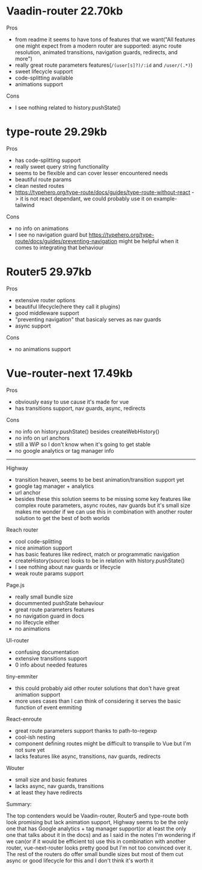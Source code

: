 # Vaadin-router 22.70kb
Pros
- from readme it seems to have tons of features that we want("All features one might expect from a modern router are supported: async route resolution, animated transitions, navigation guards, redirects, and more")
- really great route parameters features(`/(user[s]?)/:id` and `/user/(.*)`)
- sweet lifecycle support
- code-splitting available
- animations support

Cons
- I see nothing related to history.pushState()

# type-route 29.29kb
Pros
- has code-splitting support
- really sweet query string functionality
- seems to be flexible and can cover lesser encountered needs
- beautiful route params 
- clean nested routes
- https://typehero.org/type-route/docs/guides/type-route-without-react -> it is not react dependant, we could probably use it on example-tailwind

Cons
- no info on animations
- I see no navigation guard but https://typehero.org/type-route/docs/guides/preventing-navigation might be helpful when it comes to integrating that behaviour

# Router5 29.97kb
Pros
- extensive router options
- beautiful lifecycle(here they call it plugins)
- good middleware support 
- "preventing navigation" that basicaly serves as nav guards
- async support

Cons
- no animations support

# Vue-router-next 17.49kb
Pros
- obviously easy to use cause it's made for vue
- has transitions support, nav guards, async, redirects 

Cons

- no info on history.pushState() besides createWebHistory()
- no info on url anchors
- still a WiP so I don't know when it's going to get stable
- no google analytics or tag manager info

---

Highway
- transition heaven, seems to be best animation/transition support yet
- google tag manager + analytics
- url anchor
- besides these this solution seems to be missing some key features like complex route parameters, async routes, nav guards but it's small size makes me wonder if we can use this in combination with another router solution to get the best of both worlds

Reach router
- cool code-splitting
- nice animation support
- has basic features like redirect, match or programmatic navigation
- createHistory(source) looks to be in relation with history.pushState()
- I see nothing about nav guards or lifecycle 
- weak route params support 

Page.js
- really small bundle size
- docummented pushState behaviour
- great route parameters features
- no navigation guard in docs
- no lifecycle either
- no animations

UI-router
- confusing documentation
- extensive transitions support
- 0 info about needed features

tiny-emmiter
- this could probably aid other router solutions that don't have great animation support
- more uses cases than I can think of considering it serves the basic function of event emmiting

React-enroute
- great route parameters support thanks to path-to-regexp
- cool-ish nesting
- component defining routes might be difficult to transpile to Vue but I'm not sure yet
- lacks features like async, transitions, nav guards, redirects 

Wouter
- small size and basic features
- lacks async, nav guards, transitions
- at least they have redirects 

Summary:

The top contenders would be Vaadin-router, Router5 and type-route both look promising but lack animation support, Highway seems to be the only one that has Google analytics + tag manager support(or at least the only one that talks about it in the docs) and as I said in the notes I'm wondering if we can(or if it would be efficient to) use this in combination with another router, vue-next-router looks pretty good but I'm not too convinced over it. The rest of the routers do offer small bundle sizes but most of them cut async or good lifecycle for this and I don't think it's worth it